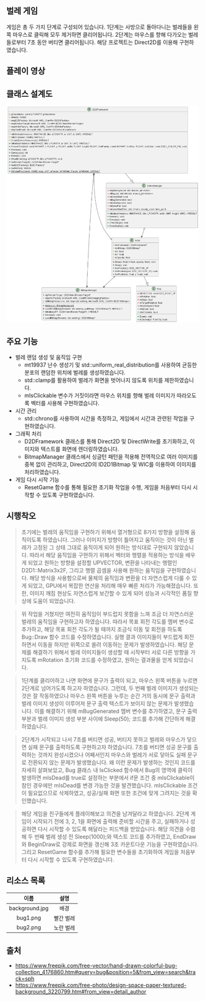 ## 벌레 게임
게임은 총 두 가지 단계로 구성되어 있습니다. 1단계는 사방으로 돌아다니는 벌레들을 왼쪽 마우스로 클릭해 모두 제거하면 클리어됩니다. 2단계는 마우스를 향해 다가오는 벌레들로부터 7초 동안 버티면 클리어됩니다. 해당 프로젝트는 Direct2D를 이용해 구현하였습니다.

## 플레이 영상

## 클래스 설계도
![클래스 설계도](out\Bug_Game\Bug_Game.png)

## 주요 기능
- 벌레 랜덤 생성 및 움직임 구현
  - mt19937 난수 생성기 및 std::uniform_real_distribution를 사용하여 균등한 분포의 랜덤한 위치에 벌레를 생성하였습니다.
  - std::clamp를 활용하여 벌레가 화면을 벗어나지 않도록 위치를 제한하였습니다.
  - mIsClickable 변수가 거짓이라면 마우스 위치를 향해 벌레 이미지가 따라오도록 벡터를 사용해 구현하였습니다.
- 시간 관리
  - std::chrono를 사용하여 시간을 측정하고, 게임에서 시간과 관련된 작업을 구현하였습니다.
- 그래픽 처리
  - D2DFramework 클래스를 통해 Direct2D 및 DirectWrite를 초기화하고, 이미지와 텍스트를 화면에 렌더링하였습니다.
  - BitmapManager 클래스에서 싱글턴 패턴을 적용해 전역적으로 여러 이미지를 중복 없이 관리하고, Direct2D의 ID2D1Bitmap 및 WIC를 이용하여 이미지를 처리하였습니다.
- 게임 다시 시작 기능
  - ResetGame 함수를 통해 필요한 초기화 작업을 수행, 게임을 처음부터 다시 시작할 수 있도록 구현하였습니다.

## 시행착오
> 초기에는 벌레의 움직임을 구현하기 위해서 열거형으로 8가지 방향을 설정해 움직이도록 하였습니다. 그러나 이미지가 방향이 틀어지고 움직이는 것이 아닌 벌레가 고정된 그 상태 그대로 움직이게 되어 원하는 방식대로 구현되지 않았습니다. 따라서 해당 움직임을 구현하기 위해서 벡터와 행렬을 적용하는 방식을 배우게 되었고 원하는 방향을 설정할 UPVECTOR, 변환을 나타내는 행렬인 D2D1::Matrix3x2F, 그리고 행렬 곱셈을 사용해 원하는 움직임을 구현하였습니다. 해당 방식을 사용함으로써 물체의 움직임과 변환을 더 자연스럽게 다룰 수 있게 되었고, GPU에서 복잡한 연산을 처리해 매우 빠른 처리가 가능해졌습니다. 또한, 이미지 깨짐 현상도 자연스럽게 보간할 수 있게 되어 성능과 시각적인 품질 향상에 도움이 되었습니다.

> 위 작업을 거쳤지만 여전히 움직임이 부드럽지 못함을 느껴 조금 더 자연스러운 벌레의 움직임을 구현하고자 하였습니다. 따라서 목표 회전 각도를 멤버 변수로 추가하고, 해당 목표 회전 각도가 될 때까지 조금식 이동 및 회전을 하도록 Bug::Draw 함수 코드를 수정하였습니다. 실행 결과 이미지들이 부드럽게 회전하면서 이동을 하지만 위쪽으로 쏠려 이동하는 문제가 발생하였습니다. 해당 문제를 해결하기 위해서 벌레 이미지들이 생성할 때 시작부터 서로 다른 방향을 가지도록 mRotation 초기화 코드를 수정하였고, 원하는 결과물을 얻게 되었습니다.

> 1단계를 클리어하고 나면 화면에 문구가 출력이 되고, 마우스 왼쪽 버튼을 누르면 2단계로 넘어가도록 하고자 하였습니다. 그런데, 두 번째 벌레 이미지가 생성되는 것은 잘 작동하였으나 마우스 왼쪽 버튼을 누루는 순간 거의 동시에 문구 출력과 벌레 이미지 생성이 이루어져 문구 출력 텍스트가 보이지 않는 문제가 발생했습니다. 이를 해결하기 위해 mBugGenerated 멤버 변수를 추가하였고, 문구 출력 부분과 벌레 이미지 생성 부분 사이에 Sleep(50); 코드를 추가해 간단하게 해결하였습니다.

> 2단계가 시작되고 나서 7초를 버티면 성공, 버티지 못하고 벌레와 마우스가 닿으면 실패 문구를 출력하도록 구현하고자 하였습니다. 7초를 버티면 성공 문구를 출력하는 것까지 완성시켰으나 어째서인지 마우스와 벌레가 서로 닿아도 실패 문구로 전환되지 않는 문제가 발생했습니다. 왜 이런 문제가 발생하는 것인지 코드를 자세히 살펴보았고, Bug 클래스 내 IsClicked 함수에서 Bug의 영역에 클릭이 발생하면 mIsDead를 true로 설정하는 부분에서 if문 조건 중 mIsClickable이 참인 경우에만 mIsDead를 변경 가능한 것을 발견했습니다. mIsClickable 조건이 필요없으므로 삭제하였고, 성공/실패 화면 또한 조건에 맞게 그려지는 것을 확인했습니다.

> 해당 게임을 친구들에게 플레이해보고 의견을 남겨달라고 하였습니다. 2단계 게임이 시작되기 전에 3, 2, 1을 화면에 출력해 준비할 시간을 주고, 실패하거나 성공하면 다시 시작할 수 있도록 해달라는 피드백을 받았습니다. 해당 의견을 수렴해 두 번째 벌레 생성 전 Sleep(1000);와 텍스트 코드를 추가하였고, EndDraw와 BeginDraw로 강제로 화면을 갱신해 3초 카운트다운 기능을 구현하였습니다. 그리고 ResetGame 함수를 추가해 필요한 변수들을 초기화하여 게임을 처음부터 다시 시작할 수 있도록 구현하였습니다.

## 리소스 목록
|      이름      |   설명    |
| :------------: | :-------: |
| background.jpg |   배경    |
|    bug1.png    | 빨간 벌레 |
|    bug2.png    | 노란 벌레 |

## 출처
- https://www.freepik.com/free-vector/hand-drawn-colorful-bug-collection_4176860.htm#query=bug&position=5&from_view=search&track=sph
- https://www.freepik.com/free-photo/design-space-paper-textured-background_3220799.htm#from_view=detail_author